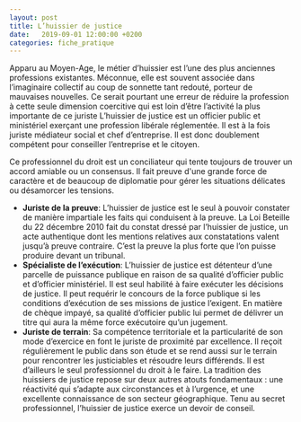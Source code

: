 ```yaml
---
layout: post
title: L’huissier de justice
date:   2019-09-01 12:00:00 +0200
categories: fiche_pratique
---
```


Apparu au Moyen-Age, le métier d’huissier est l’une des plus anciennes professions existantes. Méconnue, elle est souvent associée dans l’imaginaire collectif au coup de sonnette tant redouté, porteur de mauvaises nouvelles. Ce serait pourtant une erreur de réduire la profession à cette seule dimension coercitive qui est loin d’être l’activité la plus importante de ce juriste L’huissier de justice est un officier public et ministériel exerçant une profession libérale réglementée. Il est à la fois juriste médiateur social et chef d’entreprise. Il est donc doublement compétent pour conseiller l’entreprise et le citoyen.

Ce professionnel du droit est un conciliateur qui tente toujours de trouver un accord amiable ou un consensus. Il fait preuve d'une grande force de caractère et de beaucoup de diplomatie pour gérer les situations délicates ou désamorcer les tensions.

- **Juriste de la preuve**: L’huissier de justice est le seul à pouvoir constater de manière impartiale les faits qui conduisent à la preuve. La Loi Beteille du 22 décembre 2010 fait du constat dressé par l’huissier de justice, un acte authentique dont les mentions relatives aux constatations valent jusqu’à preuve contraire. C’est la preuve la plus forte que l’on puisse produire devant un tribunal.
- **Spécialiste de l’exécution**: L’huissier de justice est détenteur d’une parcelle de puissance publique en raison de sa qualité d’officier public et d’officier ministériel. Il est seul habilité à faire exécuter les décisions de justice. Il peut requérir le concours de la force publique si les conditions d’exécution de ses missions de justice l’exigent. En matière de chèque impayé, sa qualité d’officier public lui permet de délivrer un titre qui aura la même force exécutoire qu’un jugement.
- **Juriste de terrain**: Sa compétence territoriale et la particularité de son mode d’exercice en font le juriste de proximité par excellence. Il reçoit régulièrement le public dans son étude et se rend aussi sur le terrain pour rencontrer les justiciables et résoudre leurs différends. Il est d’ailleurs le seul professionnel du droit à le faire. La tradition des huissiers de justice repose sur deux autres atouts fondamentaux : une réactivité qui s’adapte aux circonstances et à l’urgence, et une excellente connaissance de son secteur géographique. Tenu au secret professionnel, l’huissier de justice exerce un devoir de conseil.